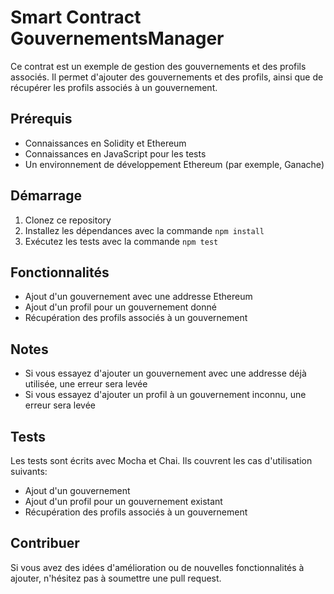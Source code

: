 # Smart Contract GouvernementsManager
Ce contrat est un exemple de gestion des gouvernements et des profils associés. Il permet d'ajouter des gouvernements et des profils, ainsi que de récupérer les profils associés à un gouvernement.

## Prérequis
- Connaissances en Solidity et Ethereum
- Connaissances en JavaScript pour les tests
- Un environnement de développement Ethereum (par exemple, Ganache)

## Démarrage
1. Clonez ce repository
2. Installez les dépendances avec la commande `npm install`
3. Exécutez les tests avec la commande `npm test`

## Fonctionnalités
- Ajout d'un gouvernement avec une addresse Ethereum
- Ajout d'un profil pour un gouvernement donné
- Récupération des profils associés à un gouvernement

## Notes
- Si vous essayez d'ajouter un gouvernement avec une addresse déjà utilisée, une erreur sera levée
- Si vous essayez d'ajouter un profil à un gouvernement inconnu, une erreur sera levée

## Tests
Les tests sont écrits avec Mocha et Chai. Ils couvrent les cas d'utilisation suivants:
- Ajout d'un gouvernement
- Ajout d'un profil pour un gouvernement existant
- Récupération des profils associés à un gouvernement

## Contribuer
Si vous avez des idées d'amélioration ou de nouvelles fonctionnalités à ajouter, n'hésitez pas à soumettre une pull request.

